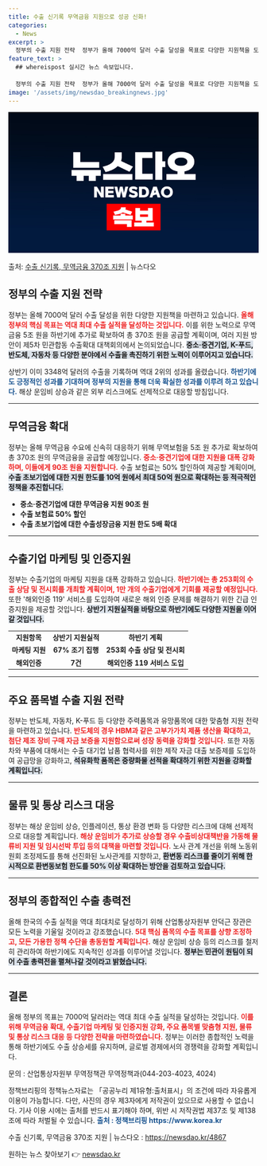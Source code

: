 ```yaml
---
title: 수출 신기록 무역금융 지원으로 성공 신화!
categories:
  - News
excerpt: >
  정부의 수출 지원 전략  정부가 올해 7000억 달러 수출 달성을 목표로 다양한 지원책을 도입하고 있다. 무…
feature_text: >
  ## whereispost 실시간 뉴스 속보입니다.

  정부의 수출 지원 전략  정부가 올해 7000억 달러 수출 달성을 목표로 다양한 지원책을 도입하고 있다. 무…
image: '/assets/img/newsdao_breakingnews.jpg'
---
```


![뉴스다오 속보](/assets/img/newsdao_breakingnews.jpg)

<p>출처: <a href="https://newsdao.kr/4867" rel="dofollow">수출 신기록, 무역금융 370조 지원</a> | 뉴스다오</p>

<h2 data-ke-size="size26">정부의 수출 지원 전략</h2>

<p data-ke-size="size16">정부는 올해 7000억 달러 수출 달성을 위한 다양한 지원책을 마련하고 있습니다. <b><span style="color: #ee2323;">올해 정부의 핵심 목표는 역대 최대 수출 실적을 달성하는 것입니다.</span></b> 이를 위한 노력으로 무역금융 5조 원을 하반기에 추가로 확보하여 총 370조 원을 공급할 계획이며, 여러 지원 방안이 제5차 민관합동 수출확대 대책회의에서 논의되었습니다. <b><span style="background-color: #21538527;">중소·중견기업, K-푸드, 반도체, 자동차 등 다양한 분야에서 수출을 촉진하기 위한 노력이 이루어지고 있습니다.</span></b></p>

<p data-ke-size="size16">상반기 이미 3348억 달러의 수출을 기록하며 역대 2위의 성과를 올렸습니다. <b><span style="color: #1a5490;">하반기에도 긍정적인 성과를 기대하며 정부의 지원을 통해 더욱 확실한 성과를 이루려 하고 있습니다.</span></b> 해상 운임비 상승과 같은 외부 리스크에도 선제적으로 대응할 방침입니다.</p>

<hr>

<h2 data-ke-size="size26">무역금융 확대</h2>

<p data-ke-size="size16">정부는 올해 무역금융 수요에 신속히 대응하기 위해 무역보험을 5조 원 추가로 확보하여 총 370조 원의 무역금융을 공급할 예정입니다. <b><span style="color: #ee2323;">중소·중견기업에 대한 지원을 대폭 강화하며, 이들에게 90조 원을 지원합니다.</span></b> 수출 보험료는 50% 할인하여 제공할 계획이며, <b><span style="background-color: #21538527;">수출 초보기업에 대한 지원 한도를 10억 원에서 최대 50억 원으로 확대하는 등 적극적인 정책을 추진합니다.</span></b></p>

<ul>
    <li><b>중소·중견기업에 대한 무역금융 지원 90조 원</b></li>
    <li><b>수출 보험료 50% 할인</b></li>
    <li><b>수출 초보기업에 대한 수출성장금융 지원 한도 5배 확대</b></li>
</ul>

<hr>

<h2 data-ke-size="size26">수출기업 마케팅 및 인증지원</h2>

<p data-ke-size="size16">정부는 수출기업의 마케팅 지원을 대폭 강화하고 있습니다. <b><span style="color: #ee2323;">하반기에는 총 253회의 수출 상담 및 전시회를 개최할 계획이며, 1만 개의 수출기업에게 기회를 제공할 예정입니다.</span></b> 또한 '해외인증 119' 서비스를 도입하여 새로운 해외 인증 문제를 해결하기 위한 긴급 인증지원을 제공할 것입니다. <b><span style="background-color: #21538527;">상반기 지원실적을 바탕으로 하반기에도 다양한 지원을 이어갈 것입니다.</span></b></p>

<table>
    <tr>
        <td style="text-align: center; height: 17px;"><b>지원항목</b></td>
        <td style="text-align: center; height: 17px;"><b>상반기 지원실적</b></td>
        <td style="text-align: center; height: 17px;"><b>하반기 계획</b></td>
    </tr>
    <tr>
        <td style="text-align: center; height: 17px;"><b>마케팅 지원</b></td>
        <td style="text-align: center; height: 17px;"><b>67% 조기 집행</b></td>
        <td style="text-align: center; height: 17px;"><b>253회 수출 상담 및 전시회</b></td>
    </tr>
    <tr>
        <td style="text-align: center; height: 17px;"><b>해외인증</b></td>
        <td style="text-align: center; height: 17px;"><b>7건</b></td>
        <td style="text-align: center; height: 17px;"><b>해외인증 119 서비스 도입</b></td>
    </tr>
</table>

<hr>

<h2 data-ke-size="size26">주요 품목별 수출 지원 전략</h2>

<p data-ke-size="size16">정부는 반도체, 자동차, K-푸드 등 다양한 주력품목과 유망품목에 대한 맞춤형 지원 전략을 마련하고 있습니다. <b><span style="color: #ee2323;">반도체의 경우 HBM과 같은 고부가가치 제품 생산을 확대하고, 첨단 제조 장비 구매 자금 보증을 지원함으로써 성장 동력을 강화할 것입니다.</span></b> 또한 자동차와 부품에 대해서는 수출 대기업 납품 협력사를 위한 제작 자금 대출 보증제를 도입하여 공급망을 강화하고, <b><span style="background-color: #21538527;">석유화학 품목은 중량화물 선적을 확대하기 위한 지원을 강화할 계획입니다.</span></b></p>

<hr>

<h2 data-ke-size="size26">물류 및 통상 리스크 대응</h2>

<p data-ke-size="size16">정부는 해상 운임비 상승, 인플레이션, 통상 환경 변화 등 다양한 리스크에 대해 선제적으로 대응할 계획입니다. <b><span style="color: #ee2323;">해상 운임비가 추가로 상승할 경우 수출비상대책반을 가동해 물류비 지원 및 임시선박 투입 등의 대책을 마련할 것입니다.</span></b> 노사 관계 개선을 위해 노동위원회 조정제도를 통해 선진화된 노사관계를 지향하고, <b><span style="background-color: #21538527;">환변동 리스크를 줄이기 위해 한시적으로 환변동보험 한도를 50% 이상 확대하는 방안을 검토하고 있습니다.</span></b></p>

<hr>

<h2 data-ke-size="size26">정부의 종합적인 수출 총력전</h2>

<p data-ke-size="size16">올해 한국의 수출 실적을 역대 최대치로 달성하기 위해 산업통상자원부 안덕근 장관은 모든 노력을 기울일 것이라고 강조했습니다. <b><span style="color: #ee2323;">5대 핵심 품목의 수출 목표를 상향 조정하고, 모든 가용한 정책 수단을 총동원할 계획입니다.</span></b> 해상 운임비 상승 등의 리스크를 철저히 관리하여 하반기에도 지속적인 성과를 이루어낼 것입니다. <b><span style="background-color: #21538527;">정부는 민관이 원팀이 되어 수출 총력전을 펼쳐나갈 것이라고 밝혔습니다.</span></b></p>

<hr>

<h2 data-ke-size="size26">결론</h2>

<p data-ke-size="size16">올해 정부의 목표는 7000억 달러라는 역대 최대 수출 실적을 달성하는 것입니다. <b><span style="color: #ee2323;">이를 위해 무역금융 확대, 수출기업 마케팅 및 인증지원 강화, 주요 품목별 맞춤형 지원, 물류 및 통상 리스크 대응 등 다양한 전략을 마련하였습니다.</span></b> 정부는 이러한 종합적인 노력을 통해 하반기에도 수출 상승세를 유지하며, 글로벌 경제에서의 경쟁력을 강화할 계획입니다.</p>

<p data-ke-size="size16">문의 : 산업통상자원부 무역정책관 무역정책과(044-203-4023, 4024)</p>

<p data-ke-size="size16">정책브리핑의 정책뉴스자료는 「공공누리 제1유형:출처표시」의 조건에 따라 자유롭게 이용이 가능합니다. 다만, 사진의 경우 제3자에게 저작권이 있으므로 사용할 수 없습니다. 기사 이용 시에는 출처를 반드시 표기해야 하며, 위반 시 저작권법 제37조 및 제138조에 따라 처벌될 수 있습니다. <b><span style="color: #1a5490;">출처 : 정책브리핑 https://www.korea.kr</span></b></p>

<p data-ke-size="size16">수출 신기록, 무역금융 370조 지원 | 뉴스다오 : <a href="https://newsdao.kr/4867">https://newsdao.kr/4867</a></p> 

원하는 뉴스 찾아보기 👉 <a href="https://newsdao.kr" rel="dofollow">newsdao.kr</a>


